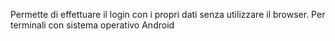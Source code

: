 Permette di effettuare il login con i propri dati senza utilizzare il browser.
Per terminali con sistema operativo Android
